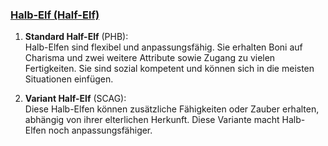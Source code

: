
### [**Halb-Elf (Half-Elf)**](http://dnd5e.wikidot.com/lineage:half-elf)

1. **Standard Half-Elf** (PHB):  
   Halb-Elfen sind flexibel und anpassungsfähig. Sie erhalten Boni auf Charisma und zwei weitere Attribute sowie Zugang zu vielen Fertigkeiten. Sie sind sozial kompetent und können sich in die meisten Situationen einfügen.
      
2. **Variant Half-Elf** (SCAG):  
   Diese Halb-Elfen können zusätzliche Fähigkeiten oder Zauber erhalten, abhängig von ihrer elterlichen Herkunft. Diese Variante macht Halb-Elfen noch anpassungsfähiger.